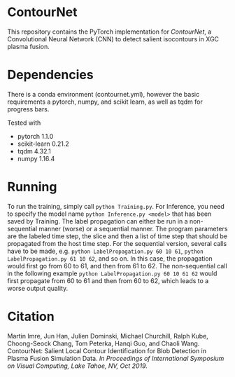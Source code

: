 # ContourNet

This repository contains the PyTorch implementation for _ContourNet_, a Convolutional Neural Network (CNN) to detect salient isocontours in XGC plasma fusion.

# Dependencies

There is a conda environment (contournet.yml), however the basic requirements a pytorch, numpy, and scikit learn, as well as tqdm for progress bars.

Tested with   
- pytorch 1.1.0
- scikit-learn 0.21.2
- tqdm 4.32.1
- numpy 1.16.4

# Running

To run the training, simply call ``python Training.py``. 
For Inference, you need to specify the model name ``python Inference.py <model>`` that has been saved by Training.
The label propagation can either be run in a non-sequential manner (worse) or a sequential manner. 
The program parameters are the labeled time step, the slice and then a list of time step that should be propagated from the host time step.
For the sequential version, several calls have to be made, e.g. ``python LabelPropagation.py 60 10 61``, ``python LabelPropagation.py 61 10 62``, and so on. 
In this case, the propagation would first go from 60 to 61, and then from 61 to 62.
The non-sequential call in the following example ``python LabelPropagation.py 60 10 61 62`` would first propagate from 60 to 61 and then from 60 to 62, which leads to a worse output quality. 

# Citation

Martin Imre, Jun Han, Julien Dominski, Michael Churchill, Ralph Kube, Choong-Seock Chang, Tom Peterka, Hanqi Guo, and Chaoli Wang. 
ContourNet: Salient Local Contour Identification for Blob Detection in Plasma Fusion Simulation Data. 
_In Proceedings of International Symposium on Visual Computing, Lake Tahoe, NV, Oct 2019._

